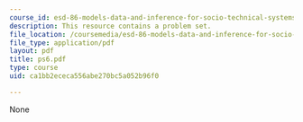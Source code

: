 ```yaml
---
course_id: esd-86-models-data-and-inference-for-socio-technical-systems-spring-2007
description: This resource contains a problem set.
file_location: /coursemedia/esd-86-models-data-and-inference-for-socio-technical-systems-spring-2007/ca1bb2ececa556abe270bc5a052b96f0_ps6.pdf
file_type: application/pdf
layout: pdf
title: ps6.pdf
type: course
uid: ca1bb2ececa556abe270bc5a052b96f0

---
```

None